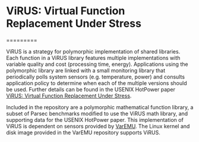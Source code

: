 # ViRUS: Virtual Function Replacement Under Stress

=========

ViRUS is a strategy for polymorphic implementation of shared libraries. Each function in a ViRUS library features multiple implementations with variable quality and cost (processing time, energy). Applications using the polymorphic library are linked with a small monitoring library that periodically polls system sensors (e.g. temperature, power) and consults application policy to determine when each of the multiple versions should be used. Further details can be found in the USENIX HotPower paper [ViRUS: Virtual Function Replacement Under Stress](https://www.usenix.org/conference/hotpower14/workshop-program/presentation/wanner).

Included in the repository are a polymorphic mathematical function library, a subset of Parsec benchmarks modified to use the ViRUS math library, and supporting data for the USENIX HotPower paper. This implementation of ViRUS is dependent on sensors provided by [VarEMU](https://github.com/nesl/varemu). The Linux kernel and disk image provided in the VarEMU repository supports ViRUS. 

